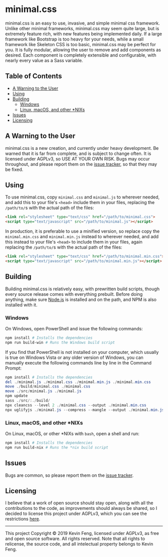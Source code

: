 # minimal.css

minimal.css is an easy to use, invasive, and simple minimal css framework. Unlike other minimal frameworks, minimal.css may seem quite large, but is extremely feature rich, with new features being implemented daily. If a large framework like Bootstrap is too heavy for your needs, while a small framework like Skeleton CSS is too basic, minimal.css may be perfect for you. It is fully modular, allowing the user to remove and add components as desired. Each component is completely extensible and configurable, with nearly every value as a Sass variable.

## Table of Contents
- [A Warning to the User](#a-warning-to-the-user)
- [Using](#using)
- [Building](#building)
  - [Windows](#windows)
  - [Linux, macOS, and other \*NIXs](#linux-macos-and-other-nixs)
- [Issues](#issues)
- [Licensing](#licensing)


## A Warning to the User

minimal.css is a new creation, and currently under heavy development. Be warned that it is far from complete, and is subject to change often. It is licensed under AGPLv3, so USE AT YOUR OWN RISK. Bugs may occur throughout, and please report them on the [issue tracker](https://github.com/HereIsKevin/minimal.css/issues), so that they may be fixed.

## Using

To use minimal.css, copy `minimal.css` and `minimal.js` to wherever needed, and add this to your file's `<head>` include them in your files, replacing the `/path/to/`s with the actual path of the files:

```html
<link rel="stylesheet" type="text/css" href="/path/to/minimal.css">
<script type="text/javascript" src="/path/to/minimal.js"></script>
```

In production, it is preferable to use a minified version, so replace copy the `minimal.min.css` and `minimal.min.js` instead to wherever needed, and add this instead to your file's `<head>` to include them in your files, again replacing the `/path/to/`s with the actual path of the files:

```html
<link rel="stylesheet" type="text/css" href="/path/to/minimal.min.css">
<script type="text/javascript" src="/path/to/minimal.min.js"></script>
```

## Building

Building minimal.css is relatively easy, with prewritten build scripts, though every source release comes with everything prebuilt. Before doing anything, make sure [Node.js](https://nodejs.org/) is installed and on the path, and NPM is also installed with it.

### Windows

On Windows, open PowerShell and issue the following commands:

```powershell
npm install # Installs the dependencies
npm run build-win # Runs the Windows build script
```

If you find that PowerShell is not installed on your computer, which usually is true on Windows Vista or any older version of Windows, you can manually execute the following commands line by line in the Command Prompt:

```powershell
npm install # Installs the dependencies
del ./minimal.js ./minimal.css ./minimal.min.js ./minimal.min.css
move ./build/minimal.css ./minimal.css
move ./src/minimal.js ./minimal.js
npm update
sass ./src/:./build/
npx cleancss --level 2 ./minimal.css --output ./minimal.min.css
npx uglifyjs ./minimal.js --compress --mangle --output ./minimal.min.js
```

### Linux, macOS, and other \*NIXs

On Linux, macOS, or other \*NIXs with `bash`, open a shell and run:

```bash
npm install # Installs the dependencies
npm run build-nix # Runs the *nix build script
```

## Issues

Bugs are common, so please report them on the [issue tracker](https://github.com/HereIsKevin/minimal.css/issues).

## Licensing

I believe that a work of open source should stay open, along with all the contributions to the code, as improvements should always be shared, so I decided to license this project under AGPLv3, which you can see the restrictions [here](https://choosealicense.com/licenses/agpl-3.0/).

---

This project Copyright &copy; 2019 Kevin Feng, licensed under AGPLv3, as free and open source software. All rights reserved. Note that all rights to relicense, the source code, and all intelectual property belongs to Kevin Feng.
